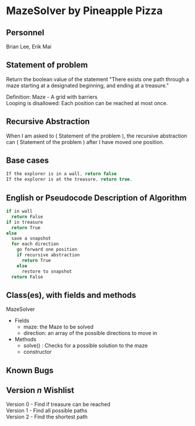 # MazeSolver by Pineapple Pizza
## Personnel
Brian Lee, Erik Mai

## Statement of problem
Return the boolean value of the statement "There exists one path through a maze starting at a designated beginning, and ending at a treasure."

Definition: Maze - A grid with barriers  
Looping is disallowed: Each position can be reached at most once.

## Recursive Abstraction
When I am asked to ( Statement of the problem ), the recursive abstraction can ( Statement of the problem ) after I have moved one position.

## Base cases
```Java
If the explorer is in a wall, return false
If the explorer is at the treasure, return true.
```

## English or Pseudocode Description of Algorithm
```Java
if in wall
  return False
if in treasure
  return True  
else  
  save a snapshot
  for each direction
    go forward one position
    if recursive abstraction
      return True
    else
      restore to snapshot
  return False
```
## Class(es), with fields and methods
MazeSolver
   - Fields
     - maze: the Maze to be solved
     - direction: an array of the possible directions to move in
   - Methods
     - solve() : Checks for a possible solution to the maze
     - constructor

## Known Bugs

## Version *n* Wishlist
Version 0 - Find if treasure can be reached  
Version 1 - Find all possible paths  
Version 2 - Find the shortest path  
